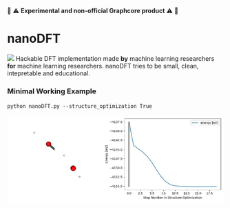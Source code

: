 :red_circle: :warning: **Experimental and non-official Graphcore product** :warning: :red_circle:

# nanoDFT 
<img src="nanodft.jpg" /> 
Hackable DFT implementation made <b>by</b> machine learning researchers <b>for</b> machine learning researchers. nanoDFT tries to be small, clean, intepretable and educational.


### Minimal Working Example 
```
python nanoDFT.py --structure_optimization True
```

<img src="h2o.gif" />
